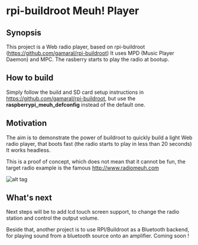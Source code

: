 rpi-buildroot Meuh! Player
==========================

## Synopsis

This project is a Web radio player, based on rpi-buildroot (https://github.com/gamaral/rpi-buildroot)
It uses MPD (Music Player Daemon) and MPC. 
The rasberry starts to play the radio at bootup.

## How to build

Simply follow the build and SD card setup instructions in https://github.com/gamaral/rpi-buildroot,
but use the **raspberrypi_meuh_defconfig** instead of the default one.

## Motivation

The aim is to demonstrate the power of buildroot to quickly build
a light Web radio player, that boots fast (the radio starts to play in less than 20 seconds)
It works headless.

This is a proof of concept, which does not mean that it cannot be fun,
the target radio example is the famous http://www.radiomeuh.com

![alt tag](http://www.radiomeuh.com/wp-content/themes/meuh/images/logo.svg)


## What's next

Next steps will be to add lcd touch screen support, to 
change the radio station and control the output volume.

Beside that, another project is to use RPI/Buildroot as a Bluetooth backend,
for playing sound from a bluetooth source onto an amplifier. Coming soon !
